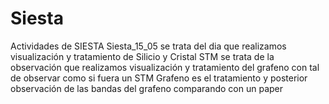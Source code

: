# Siesta
Actividades de SIESTA
Siesta_15_05 se trata del dia que realizamos visualización y tratamiento de Silicio y Cristal
STM se trata de la observación que realizamos visualización y tratamiento del grafeno con tal de observar como si fuera un STM
Grafeno es el tratamiento y posterior observación de las bandas del grafeno comparando con un paper

